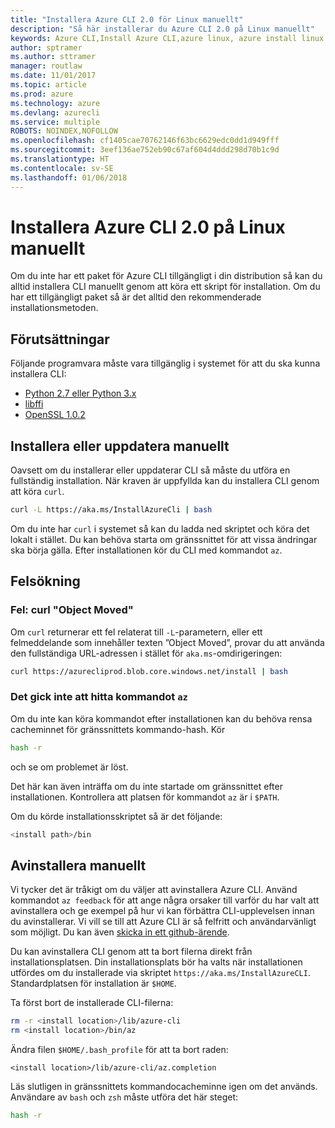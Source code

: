 ```yaml
---
title: "Installera Azure CLI 2.0 för Linux manuellt"
description: "Så här installerar du Azure CLI 2.0 på Linux manuellt"
keywords: Azure CLI,Install Azure CLI,azure linux, azure install linux
author: sptramer
ms.author: sttramer
manager: routlaw
ms.date: 11/01/2017
ms.topic: article
ms.prod: azure
ms.technology: azure
ms.devlang: azurecli
ms.service: multiple
ROBOTS: NOINDEX,NOFOLLOW
ms.openlocfilehash: cf1405cae70762146f63bc6629edc0dd1d949fff
ms.sourcegitcommit: 3eef136ae752eb90c67af604d4ddd298d70b1c9d
ms.translationtype: HT
ms.contentlocale: sv-SE
ms.lasthandoff: 01/06/2018
---
```

# <a name="install-azure-cli-20-on-linux-manually"></a>Installera Azure CLI 2.0 på Linux manuellt

Om du inte har ett paket för Azure CLI tillgängligt i din distribution så kan du alltid installera CLI manuellt genom att köra ett skript för installation. Om du har ett tillgängligt paket så är det alltid den rekommenderade installationsmetoden.

## <a name="prerequisites"></a>Förutsättningar

Följande programvara måste vara tillgänglig i systemet för att du ska kunna installera CLI:

* [Python 2.7 eller Python 3.x](https://www.python.org/downloads/)
* [libffi](https://sourceware.org/libffi/)
* [OpenSSL 1.0.2](https://www.openssl.org/source/)

## <a name="install-or-update-manually"></a>Installera eller uppdatera manuellt

Oavsett om du installerar eller uppdaterar CLI så måste du utföra en fullständig installation. När kraven är uppfyllda kan du installera CLI genom att köra `curl`.

```bash
curl -L https://aka.ms/InstallAzureCli | bash
```

Om du inte har `curl` i systemet så kan du ladda ned skriptet och köra det lokalt i stället. Du kan behöva starta om gränssnittet för att vissa ändringar ska börja gälla. Efter installationen kör du CLI med kommandot `az`.

## <a name="troubleshooting"></a>Felsökning

### <a name="curl-object-moved-error"></a>Fel: curl "Object Moved"

Om `curl` returnerar ett fel relaterat till `-L`-parametern, eller ett felmeddelande som innehåller texten ”Object Moved”, provar du att använda den fullständiga URL-adressen i stället för `aka.ms`-omdirigeringen:

```bash
curl https://azurecliprod.blob.core.windows.net/install | bash
```

### <a name="az-command-not-found"></a>Det gick inte att hitta kommandot `az`

Om du inte kan köra kommandot efter installationen kan du behöva rensa cacheminnet för gränssnittets kommando-hash. Kör

```bash
hash -r
```

och se om problemet är löst.

Det här kan även inträffa om du inte startade om gränssnittet efter installationen. Kontrollera att platsen för kommandot `az` är i `$PATH`.

Om du körde installationsskriptet så är det följande:

```bash
<install path>/bin
```

## <a name="unstinall-manually"></a>Avinstallera manuellt

Vi tycker det är tråkigt om du väljer att avinstallera Azure CLI. Använd kommandot `az feedback` för att ange några orsaker till varför du har valt att avinstallera och ge exempel på hur vi kan förbättra CLI-upplevelsen innan du avinstallerar. Vi vill se till att Azure CLI är så felfritt och användarvänligt som möjligt. Du kan även [skicka in ett github-ärende](https://github.com/Azure/azure-cli/issues).

Du kan avinstallera CLI genom att ta bort filerna direkt från installationsplatsen. Din installationsplats bör ha valts när installationen utfördes om du installerade via skriptet `https://aka.ms/InstallAzureCLI`. Standardplatsen för installation är `$HOME`.

Ta först bort de installerade CLI-filerna:

```bash
rm -r <install location>/lib/azure-cli
rm <install location>/bin/az
```

Ändra filen `$HOME/.bash_profile` för att ta bort raden:

```
<install location>/lib/azure-cli/az.completion
```

Läs slutligen in gränssnittets kommandocacheminne igen om det används. Användare av `bash` och `zsh` måste utföra det här steget:

```bash
hash -r
```
